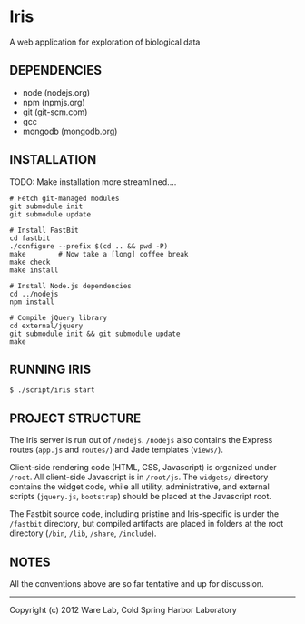 Iris
====
A web application for exploration of biological data

DEPENDENCIES
------------
* node (nodejs.org)
* npm (npmjs.org)
* git (git-scm.com)
* gcc
* mongodb (mongodb.org)

INSTALLATION
------------
TODO: Make installation more streamlined....

    # Fetch git-managed modules
    git submodule init
    git submodule update

    # Install FastBit
    cd fastbit
    ./configure --prefix $(cd .. && pwd -P)
    make        # Now take a [long] coffee break
    make check
    make install

    # Install Node.js dependencies
    cd ../nodejs
    npm install
    
    # Compile jQuery library
    cd external/jquery
    git submodule init && git submodule update
    make

RUNNING IRIS
------------
    $ ./script/iris start

PROJECT STRUCTURE
-----------------
The Iris server is run out of `/nodejs`. `/nodejs` also contains the Express
routes (`app.js` and `routes/`) and Jade templates (`views/`).

Client-side rendering code (HTML, CSS, Javascript) is organized under `/root`. All client-side Javascript is in `/root/js`. The `widgets/` directory contains the widget code, while all utility, administrative, and external scripts (`jquery.js`, `bootstrap`) should be placed at the Javascript root.

The Fastbit source code, including pristine and Iris-specific is under the `/fastbit` directory, but compiled artifacts are placed in folders at the root directory (`/bin`, `/lib`, `/share`, `/include`).

NOTES
-----
All the conventions above are so far tentative and up for discussion.

---
Copyright (c) 2012 Ware Lab, Cold Spring Harbor Laboratory
